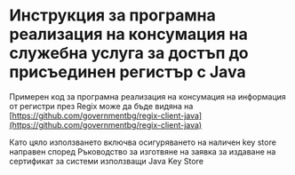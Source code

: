 # Инструкция за програмна реализация на консумация на служебна услуга за достъп до присъединен регистър с Java
Примерен код за програмна реализация на консумация на информация от регистри през Regix може да бъде видяна на [https://github.com/governmentbg/regix-client-java](https://github.com/governmentbg/regix-client-java)

Като цяло използването включва осигуряването на наличен key store направен според Ръководство за изготвяне на заявка за издаване на сертификат за системи използващи Java Key Store


